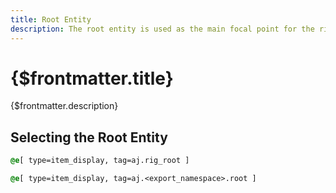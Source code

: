 ```yaml
---
title: Root Entity
description: The root entity is used as the main focal point for the rig, and is used to position the rig in the world, and to run functions that affect the entire rig, such as animation control, or variant application functions.
---
```


# {$frontmatter.title}

{$frontmatter.description}

## Selecting the Root Entity

```css title=Selecting all root entities | copy
@e[ type=item_display, tag=aj.rig_root ]
```

```css title=Selecting root entities from a specific blueprint | copy
@e[ type=item_display, tag=aj.<export_namespace>.root ]
```
